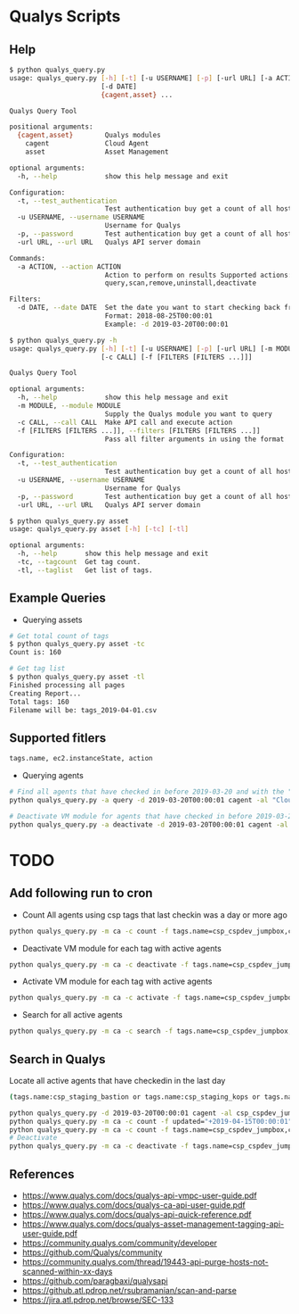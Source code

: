 # Qualys Scripts

## Help
```bash
$ python qualys_query.py 
usage: qualys_query.py [-h] [-t] [-u USERNAME] [-p] [-url URL] [-a ACTION]
                       [-d DATE]
                       {cagent,asset} ...

Qualys Query Tool

positional arguments:
  {cagent,asset}        Qualys modules
    cagent              Cloud Agent
    asset               Asset Management

optional arguments:
  -h, --help            show this help message and exit

Configuration:
  -t, --test_authentication
                        Test authentication buy get a count of all hosts
  -u USERNAME, --username USERNAME
                        Username for Qualys
  -p, --password        Test authentication buy get a count of all hosts
  -url URL, --url URL   Qualys API server domain

Commands:
  -a ACTION, --action ACTION
                        Action to perform on results Supported actions:
                        query,scan,remove,uninstall,deactivate

Filters:
  -d DATE, --date DATE  Set the date you want to start checking back from.
                        Format: 2018-08-25T00:00:01
                        Example: -d 2019-03-20T00:00:01


```

```bash
$ python qualys_query.py -h
usage: qualys_query.py [-h] [-t] [-u USERNAME] [-p] [-url URL] [-m MODULE]
                       [-c CALL] [-f [FILTERS [FILTERS ...]]]

Qualys Query Tool

optional arguments:
  -h, --help            show this help message and exit
  -m MODULE, --module MODULE
                        Supply the Qualys module you want to query
  -c CALL, --call CALL  Make API call and execute action
  -f [FILTERS [FILTERS ...]], --filters [FILTERS [FILTERS ...]]
                        Pass all filter arguments in using the format

Configuration:
  -t, --test_authentication
                        Test authentication buy get a count of all hosts
  -u USERNAME, --username USERNAME
                        Username for Qualys
  -p, --password        Test authentication buy get a count of all hosts
  -url URL, --url URL   Qualys API server domain


```

```bash
$ python qualys_query.py asset
usage: qualys_query.py asset [-h] [-tc] [-tl]

optional arguments:
  -h, --help       show this help message and exit
  -tc, --tagcount  Get tag count.
  -tl, --taglist   Get list of tags.

```

## Example Queries

* Querying assets
```bash
# Get total count of tags
$ python qualys_query.py asset -tc
Count is: 160

# Get tag list
$ python qualys_query.py asset -tl
Finished processing all pages
Creating Report...
Total tags: 160
Filename will be: tags_2019-04-01.csv
```

## Supported fitlers
```bash
tags.name, ec2.instanceState, action
```

* Querying agents
```bash
# Find all agents that have checked in before 2019-03-20 and with the "Cloud Agent" Tag
python qualys_query.py -a query -d 2019-03-20T00:00:01 cagent -al "Cloud Agent"
```

```bash
# Deactivate VM module for agents that have checked in before 2019-03-20 and with the "Cloud Agent" Tag
python qualys_query.py -a deactivate -d 2019-03-20T00:00:01 cagent -al "Cloud Agent"
```

# TODO
## Add following run to cron
* Count All agents using csp tags that last checkin was a day or more ago
```bash
python qualys_query.py -m ca -c count -f tags.name=csp_cspdev_jumpbox,csp_cspdev_bastion,csp_cspdev_kops,csp_staging_bastion,csp_staging_jumpbox,csp_staging_kops,csp_dev_bastion,csp_dev_jumpbox,csp_dev_kops updated="-2019-04-15T00:00:01"
```
* Deactivate VM module for each tag with active agents
```bash
python qualys_query.py -m ca -c deactivate -f tags.name=csp_cspdev_jumpbox,csp_cspdev_bastion,csp_cspdev_kops,csp_staging_bastion,csp_staging_jumpbox,csp_staging_kops,csp_dev_bastion,csp_dev_jumpbox,csp_dev_kops updated="-2019-04-15T00:00:01"
```
* Activate VM module for each tag with active agents
```bash
python qualys_query.py -m ca -c activate -f tags.name=csp_cspdev_jumpbox,csp_cspdev_bastion,csp_cspdev_kops,csp_staging_bastion,csp_staging_jumpbox,csp_staging_kops,csp_dev_bastion,csp_dev_jumpbox,csp_dev_kops updated="-2019-04-15T00:00:01"
```

* Search for all active agents
```bash
python qualys_query.py -m ca -c search -f tags.name=csp_cspdev_jumpbox,csp_cspdev_bastion,csp_cspdev_kops,csp_staging_bastion,csp_staging_jumpbox,csp_staging_kops,csp_dev_bastion,csp_dev_jumpbox,csp_dev_kops

```

## Search in Qualys
Locate all active agents that have checkedin in the last day 
```bash
(tags.name:csp_staging_bastion or tags.name:csp_staging_kops or tags.name:csp_dev_kops) and activatedForModules:"VM"
```


```bash
python qualys_query.py -d 2019-03-20T00:00:01 cagent -al csp_cspdev_jumpbox csp_cspdev_bastion csp_cspdev_kops csp_staging_bastion csp_staging_jumpbox csp_staging_kops csp_dev_bastion csp_dev_jumpbox csp_dev_kops
python qualys_query.py -m ca -c count -f updated="+2019-04-15T00:00:01"
python qualys_query.py -m ca -c count -f tags.name=csp_cspdev_jumpbox,csp_cspdev_bastion,csp_cspdev_kops,csp_staging_bastion,csp_staging_jumpbox,csp_staging_kops,csp_dev_bastion,csp_dev_jumpbox,csp_dev_kops updated="+2019-04-15T00:00:01"
# Deactivate
python qualys_query.py -m ca -c deactivate -f tags.name=csp_cspdev_jumpbox,csp_cspdev_bastion,csp_cspdev_kops,csp_staging_bastion,csp_staging_jumpbox,csp_staging_kops,csp_dev_bastion,csp_dev_jumpbox,csp_dev_kops updated="-2019-04-15T00:00:01"


```

## References
* https://www.qualys.com/docs/qualys-api-vmpc-user-guide.pdf
* https://www.qualys.com/docs/qualys-ca-api-user-guide.pdf
* https://www.qualys.com/docs/qualys-api-quick-reference.pdf
* https://www.qualys.com/docs/qualys-asset-management-tagging-api-user-guide.pdf
* https://community.qualys.com/community/developer
* https://github.com/Qualys/community
* https://community.qualys.com/thread/19443-api-purge-hosts-not-scanned-within-xx-days
* https://github.com/paragbaxi/qualysapi
* https://github.atl.pdrop.net/rsubramanian/scan-and-parse
* https://jira.atl.pdrop.net/browse/SEC-133